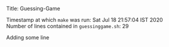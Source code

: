 Title: Guessing-Game  

Timestamp at which `make` was run: Sat Jul 18 21:57:04 IST 2020  
Number of lines contained in `guessinggame.sh`: 29  


Adding some line
